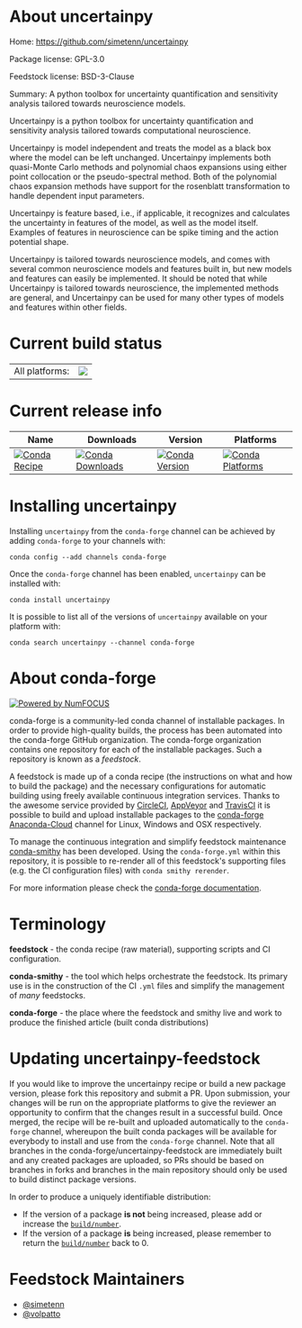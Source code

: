 About uncertainpy
=================

Home: https://github.com/simetenn/uncertainpy

Package license: GPL-3.0

Feedstock license: BSD-3-Clause

Summary: A python toolbox for uncertainty quantification and sensitivity analysis tailored towards neuroscience models.

Uncertainpy is a python toolbox for uncertainty quantification and sensitivity analysis tailored towards computational
neuroscience.

Uncertainpy is model independent and treats the model as a black box where the model can be left unchanged. Uncertainpy
implements both quasi-Monte Carlo methods and polynomial chaos expansions using either point collocation or the
pseudo-spectral method. Both of the polynomial chaos expansion methods have support for the rosenblatt transformation
to handle dependent input parameters.

Uncertainpy is feature based, i.e., if applicable, it recognizes and calculates the uncertainty in features of the model,
as well as the model itself. Examples of features in neuroscience can be spike timing and the action potential shape.

Uncertainpy is tailored towards neuroscience models, and comes with several common neuroscience models and features
built in, but new models and features can easily be implemented. It should be noted that while Uncertainpy is tailored
towards neuroscience, the implemented methods are general, and Uncertainpy can be used for many other types of models
and features within other fields.


Current build status
====================


<table><tr><td>All platforms:</td>
    <td>
      <a href="https://dev.azure.com/conda-forge/feedstock-builds/_build/latest?definitionId=6708&branchName=master">
        <img src="https://dev.azure.com/conda-forge/feedstock-builds/_apis/build/status/uncertainpy-feedstock?branchName=master">
      </a>
    </td>
  </tr>
</table>

Current release info
====================

| Name | Downloads | Version | Platforms |
| --- | --- | --- | --- |
| [![Conda Recipe](https://img.shields.io/badge/recipe-uncertainpy-green.svg)](https://anaconda.org/conda-forge/uncertainpy) | [![Conda Downloads](https://img.shields.io/conda/dn/conda-forge/uncertainpy.svg)](https://anaconda.org/conda-forge/uncertainpy) | [![Conda Version](https://img.shields.io/conda/vn/conda-forge/uncertainpy.svg)](https://anaconda.org/conda-forge/uncertainpy) | [![Conda Platforms](https://img.shields.io/conda/pn/conda-forge/uncertainpy.svg)](https://anaconda.org/conda-forge/uncertainpy) |

Installing uncertainpy
======================

Installing `uncertainpy` from the `conda-forge` channel can be achieved by adding `conda-forge` to your channels with:

```
conda config --add channels conda-forge
```

Once the `conda-forge` channel has been enabled, `uncertainpy` can be installed with:

```
conda install uncertainpy
```

It is possible to list all of the versions of `uncertainpy` available on your platform with:

```
conda search uncertainpy --channel conda-forge
```


About conda-forge
=================

[![Powered by NumFOCUS](https://img.shields.io/badge/powered%20by-NumFOCUS-orange.svg?style=flat&colorA=E1523D&colorB=007D8A)](http://numfocus.org)

conda-forge is a community-led conda channel of installable packages.
In order to provide high-quality builds, the process has been automated into the
conda-forge GitHub organization. The conda-forge organization contains one repository
for each of the installable packages. Such a repository is known as a *feedstock*.

A feedstock is made up of a conda recipe (the instructions on what and how to build
the package) and the necessary configurations for automatic building using freely
available continuous integration services. Thanks to the awesome service provided by
[CircleCI](https://circleci.com/), [AppVeyor](https://www.appveyor.com/)
and [TravisCI](https://travis-ci.com/) it is possible to build and upload installable
packages to the [conda-forge](https://anaconda.org/conda-forge)
[Anaconda-Cloud](https://anaconda.org/) channel for Linux, Windows and OSX respectively.

To manage the continuous integration and simplify feedstock maintenance
[conda-smithy](https://github.com/conda-forge/conda-smithy) has been developed.
Using the ``conda-forge.yml`` within this repository, it is possible to re-render all of
this feedstock's supporting files (e.g. the CI configuration files) with ``conda smithy rerender``.

For more information please check the [conda-forge documentation](https://conda-forge.org/docs/).

Terminology
===========

**feedstock** - the conda recipe (raw material), supporting scripts and CI configuration.

**conda-smithy** - the tool which helps orchestrate the feedstock.
                   Its primary use is in the construction of the CI ``.yml`` files
                   and simplify the management of *many* feedstocks.

**conda-forge** - the place where the feedstock and smithy live and work to
                  produce the finished article (built conda distributions)


Updating uncertainpy-feedstock
==============================

If you would like to improve the uncertainpy recipe or build a new
package version, please fork this repository and submit a PR. Upon submission,
your changes will be run on the appropriate platforms to give the reviewer an
opportunity to confirm that the changes result in a successful build. Once
merged, the recipe will be re-built and uploaded automatically to the
`conda-forge` channel, whereupon the built conda packages will be available for
everybody to install and use from the `conda-forge` channel.
Note that all branches in the conda-forge/uncertainpy-feedstock are
immediately built and any created packages are uploaded, so PRs should be based
on branches in forks and branches in the main repository should only be used to
build distinct package versions.

In order to produce a uniquely identifiable distribution:
 * If the version of a package **is not** being increased, please add or increase
   the [``build/number``](https://conda.io/docs/user-guide/tasks/build-packages/define-metadata.html#build-number-and-string).
 * If the version of a package **is** being increased, please remember to return
   the [``build/number``](https://conda.io/docs/user-guide/tasks/build-packages/define-metadata.html#build-number-and-string)
   back to 0.

Feedstock Maintainers
=====================

* [@simetenn](https://github.com/simetenn/)
* [@volpatto](https://github.com/volpatto/)

